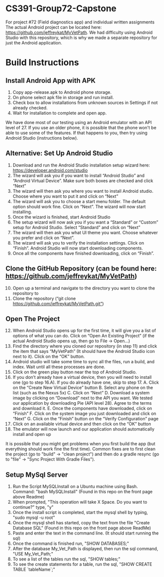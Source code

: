 # CS391-Group72-Capstone
For project #72 (Field diagnostics app) and individual written assignments
The actual Android project can be located here: https://github.com/jeffreykat/MyVetPath. We had difficulty using Android Studio with this repository, which is why we made a separate repository for just the Android application.


# Build Instructions
## Install Android App with APK
1. Copy app-release.apk to Android phone storage. 
2. On phone select apk file in storage and run install. 
3. Check box to allow installations from unknown sources in Settings if not already checked. 
4. Wait for installation to complete and open app. 

We have done most of our testing using an Android emulator with an API level of 27. If you use an older phone, it is possible that the phone won't be able to use some of the features. If that happens to you, then try using Android Studio (instructions below).

## Alternative: Set Up Android Studio
1. Download and run the Android Studio installation setup wizard here: https://developer.android.com/studio
2. The wizard will ask you if you want to install “Android Studio” and “Android Virtual Device”. Make sure both boxes are checked and click    “Next”
3. The wizard will then ask you where you want to install Android studio. Choose where you want to put it and click on “Next”
4. The wizard will ask you to choose a start menu folder. The default option should work fine. Click on “Next”. The wizard will now start      installing.
5. Once the wizard is finished, start Android Studio
6. The setup wizard will now ask you if you want a “Standard” or “Custom” setup for Android Studio. Select “Standard” and click on “Next”
7. The wizard will then ask you what UI theme you want. Choose whatever you prefer and click on “Next”.
8. The wizard will ask you to verify the installation settings. Click on “Finish”. Android Studio will now start downloading components.
9. Once all the components have finished downloading, click on “Finish”.

## Clone the GitHub Repository (can be found here: https://github.com/jeffreykat/MyVetPath)
10. Open up a terminal and navigate to the directory you want to clone the repository to
11. Clone the repository (“git clone https://github.com/jeffreykat/MyVetPath.git”)

## Open The Project
12. When Android Studio opens up for the first time, it will give you a list of options of what you can do. Click on “Open An Existing         Project” (if the actual Android Studio opens up, then go to File -> Open...)
13. Find the directory where you cloned our repository (in step 11) and click the item that says “MyVetPath” (It should have the Android     Studio icon next to it). Click on the “OK” button.
14. Android studio will take some time to sync all the files, run a build, and index. Wait until all these processes are done.
15. Click on the green play button near the top of Android Studio.
16. If you don’t already have a virtual device, then you will need to install one (go to step 16.A). If you do already have one, skip to step 17.
  A. Click on the “Create New Virtual Device” button
  B. Select any phone on the list (such as the Nexus 5x)
  C. Click on “Next”
  D. Download a system image by clicking on “Download” next to the API you want. We tested our application by downloading Pie (API level        28). Agree to the terms and download it.
  E. Once the components have downloaded, click on “Finish”
  F. Click on the system image you just downloaded and click on “Next”
  G. Click on the “Finish” button on the “Verify Configuration” page
17. Click on an available virtual device and then click on the “OK” button
18. The emulator will now launch and our application should automatically install and open up

It is possible that you might get problems when you first build the app (but everything should work fine the first time). Common fixes are to first clean the project (go to "build" -> "clean project") and then do a gradle resync (go to "file" -> "Sync Project With Gradle Files").

## Setup MySql Server
1. Run the Script MySQLInstall on a Ubuntu machine using Bash. Command: "bash MySQLInstall" (Found in this repo on the front page above Readme)
2. When prompted, "This operation will take X Space. Do you want to continue?" type, "y"
3. Once the install script is completed, start the mysql shell by typing, "sudo mysql -u root"
4. Once the mysql shell has started, copy the text from the file "Create Database SQL" (Found in this repo on the front page above ReadMe)
5. Paste and enter the text in the command line. (It should start running the sql)
6. Once the command is finished run, "SHOW DATABASES;"
7. After the database My_Vet_Path is displayed, then run the sql command, "USE My_Vet_Path;"
8. To see a list of the tables run the sql, "SHOW tables;"
9. To see the create statements for a table, run the sql, "SHOW CREATE TABLE \`tableName\`;" 

